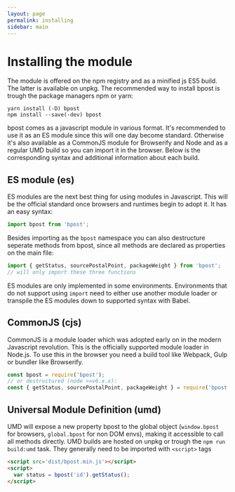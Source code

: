 ```yaml
---
layout: page
permalink: installing
sidebar: main
---
```

# Installing the module
The module is offered on the npm registry and as a minified js ES5 build. The latter is available on unpkg. The
recommended way to install bpost is trough the package managers npm or yarn:

```console
yarn install (-D) bpost
npm install --save(-dev) bpost
```

bpost comes as a javascript module in various format. It's recommended to use it as an ES module since this will one day
become standard. Otherwise it's also available as a CommonJS module for Browserify and Node and as a regular UMD build
so you can import it in the browser. Below is the corresponding syntax and additional information about each build.

## ES module (es)
ES modules are the next best thing for using modules in Javascript. This will be the official standard once browsers and
runtimes begin to adopt it. It has an easy syntax:

```js
import bpost from 'bpost';
```

Besides importing as the `bpost` namespace you can also destructure seperate methods from bpost, since all methods are
declared as properties on the main file:

```js
import { getStatus, sourcePostalPoint, packageWeight } from 'bpost';
// will only import these three functions
```

ES modules are only implemented in some environments. Environments that do not support using `import` need to either use
another module loader or transpile the ES modules down to supported syntax with Babel.

## CommonJS (cjs)
CommonJS is a module loader which was adopted early on in the modern Javascript revolution. This is the officially
supported module loader in Node.js. To use this in the browser you need a build tool like Webpack, Gulp or bundler like
Browserify.

```js
const bpost = require('bpost');
// or destructured (node >=v6.x.x):
const { getStatus, sourcePostalPoint, packageWeight } = require('bpost');
```

## Universal Module Definition (umd)
UMD will expose a new property bpost to the global object (`window.bpost` for browsers, `global.bpost` for non DOM
envs), making it accessible to call all methods directly. UMD builds are hosted on unpkg or trough the `npm run
build:umd` task. They generally need to be imported with `<script>` tags

```html
<script src='dist/bpost.min.js'></script>
<script>
  var status = bpost('id').getStatus();
</script>
```
